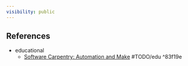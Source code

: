 ```yaml
---
visibility: public
---
```

## References
- educational
  - [Software Carpentry: Automation and Make](https://swcarpentry.github.io/make-novice/index.html) #TODO/edu ^83f19e
